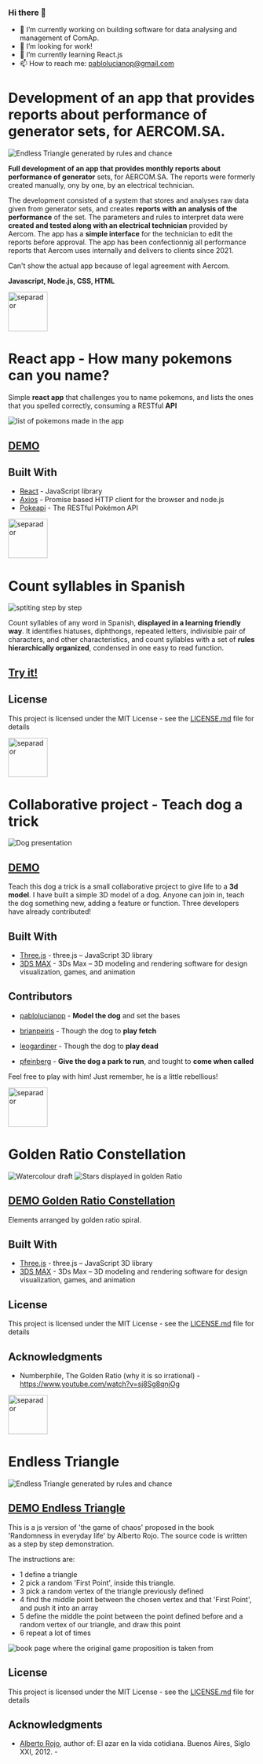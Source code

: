 ### Hi there 👋


- 🔭 I’m currently working on building software for data analysing and management of ComAp. 
- 🌳 I’m looking for work!
- 🌱 I’m currently learning React.js
- 📫 How to reach me: pablolucianop@gmail.com
<!--- - 👯 I’m looking to collaborate on ...
- 🤔 I’m looking for help with ...
- 💬 Ask me about ...

- ⚡ Fun fact: ...


  # PABLOLUCIANOP- portfolio -->


# Development of an app that provides reports about performance of generator sets, for AERCOM.SA.


![Endless Triangle generated by rules and chance](/img/report.png)

**Full development of an app that provides monthly reports about performance of generator** sets, for AERCOM.SA. 
The reports were formerly created manually, ony by one, by an electrical technician. 

The development consisted of a system that stores and analyses raw data given from generator sets, and creates **reports with an analysis of the performance** of the set. 
The parameters and rules to interpret data were **created and tested along with an electrical technician** provided by Aercom.
The app has a **simple interface** for the technician to edit the reports before approval. 
The app has been confectionnig all performance reports that Aercom uses internally and delivers to clients since 2021.

Can't show the actual app because of legal agreement with Aercom. 


**Javascript, Node.js, CSS, HTML**


<img src="https://pablolucianop.github.io/portfolio/img/space.jpg" alt="separador" height="80">

# React app - How many pokemons can you name? 
 
 Simple **react app** that challenges you to name pokemons, and lists the ones that you spelled correctly, consuming a RESTful **API**

![list of pokemons made in the app](img/pokemonSpellingInAction.png)

## <a href="https://pablolucianop.github.io/mascotSpelling/" target="_blank" rel="noopener noreferrer">DEMO</a>



## Built With

* [React](https://reactjs.org/) - JavaScript library
* [Axios](https://github.com/axios/axios) - Promise based HTTP client for the browser and node.js
* [Pokeapi](https://pokeapi.co/) - The RESTful Pokémon API

<img src="https://pablolucianop.github.io/portfolio/img/space.jpg" alt="separador" height="80">


# Count syllables in Spanish

![sptiting step by step](https://media.giphy.com/media/kcNqTiTz6AvpV1K058/giphy.gif)

Count syllables of any word in Spanish, **displayed in a learning friendly way**. It identifies hiatuses, diphthongs, repeated letters, indivisible pair of characters, and other characteristics, and count syllables with a set of **rules hierarchically organized**, condensed in one easy to read function. 


## <a href="https://pablolucianop.github.io/count-syllables-in-spanish/" target="_blank" rel="noopener noreferrer">Try it!</a>



## License
This project is licensed under the MIT License - see the [LICENSE.md](LICENSE.md) file for details

<img src="https://pablolucianop.github.io/portfolio/img/space.jpg" alt="separador" height="80">


# Collaborative project - Teach dog a trick


![Dog presentation](/img/dogPic.png)


## <a href="https://pablolucianop.github.io/teach-dog-a-trick/index.html" target="_blank" rel="noopener noreferrer">DEMO</a>

Teach this dog a trick is a small collaborative project to give life to a **3d model**. I have built a simple 3D model of a dog. Anyone can join in, teach the dog something new, adding a feature or function.
Three developers have already contributed!


## Built With

-   [Three.js](https://threejs.org/) - three.js – JavaScript 3D library
-   [3DS MAX](https://www.autodesk.com/products/3ds-max) - 3Ds Max – 3D modeling and rendering software for design visualization, games, and animation

## Contributors

-   [pablolucianop](https://github.com/pablolucianop) - **Model the dog** and set the bases

-   [brianpeiris](https://github.com/brianpeiris) - Though the dog to **play fetch**

-   [leogardiner](https://github.com/leogardiner) - Though the dog to **play dead**  

-   [pfeinberg](https://github.com/pfeinberg) - **Give the dog a park to run**, and tought to **come when called**  

Feel free to play with him! Just remember, he is a little rebellious! 





<img src="https://pablolucianop.github.io/portfolio/img/space.jpg" alt="separador" height="80">

# Golden Ratio Constellation
![Watercolour draft](/img/watercolor.jpg)
![Stars displayed in golden Ratio](/img/stars.jpg)
## <a href="https://pablolucianop.github.io/goldenRatioConstellation/" target="_blank" rel="noopener noreferrer">DEMO Golden Ratio Constellation</a>

Elements arranged by golden ratio spiral.


## Built With

* [Three.js](https://threejs.org/) - three.js – JavaScript 3D library
* [3DS MAX](https://www.autodesk.com/products/3ds-max) - 3Ds Max – 3D modeling and rendering software for design visualization, games, and animation





## License

This project is licensed under the MIT License - see the [LICENSE.md](LICENSE.md) file for details

## Acknowledgments

* Numberphile, The Golden Ratio (why it is so irrational) -  https://www.youtube.com/watch?v=sj8Sg8qnjOg







<img src="https://pablolucianop.github.io/portfolio/img/space.jpg" alt="separador" height="80">

# Endless Triangle
![Endless Triangle generated by rules and chance](/img/presentTriangle.png)
## <a href="https://pablolucianop.github.io/endlessTriangle/" target="_blank" rel="noopener noreferrer">DEMO Endless Triangle</a>



This is a js version of 'the game of chaos' proposed in the book 'Randomness in everyday life' by Alberto Rojo. The source code is written as a step by step demonstration. 

 The instructions are:
* 1 define a triangle
* 2 pick a random 'First Point', inside this triangle.
* 3 pick a random vertex of the triangle previously defined
* 4 find the middle point between the chosen vertex and that 'First Point', and push it into an array
* 5 define the middle the point between the point defined before and a random vertex of our triangle, and draw this point
* 6 repeat a lot of times 

![book page where the original game proposition is taken from](/img/proposition.jpg)




## License

This project is licensed under the MIT License - see the [LICENSE.md](LICENSE.md) file for details

## Acknowledgments

* <a href="https://es.wikipedia.org/wiki/Alberto_Rojo" target="_blank" rel="noopener noreferrer">Alberto Rojo</a>, author of: El azar en la vida cotidiana. Buenos Aires, Siglo XXI, 2012. -  








